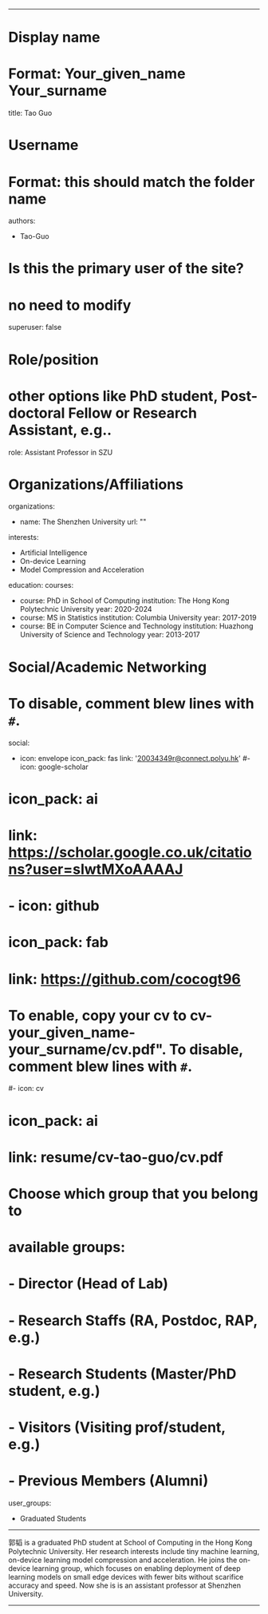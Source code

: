 
---
# Display name
# Format: Your_given_name Your_surname 
title: Tao Guo

# Username
# Format: this should match the folder name
authors:
- Tao-Guo

# Is this the primary user of the site?
# no need to modify 
superuser: false

# Role/position
# other options like PhD student, Post-doctoral Fellow or Research Assistant, e.g..
role: Assistant Professor in SZU

# Organizations/Affiliations
organizations:
- name: The Shenzhen University
  url: ""

interests:
- Artificial Intelligence
- On-device Learning
- Model Compression and Acceleration

education:
  courses:
  - course: PhD in School of Computing
    institution: The Hong Kong Polytechnic University
    year: 2020-2024
  - course: MS in Statistics
    institution: Columbia University
    year: 2017-2019
  - course: BE in Computer Science and Technology
    institution: Huazhong University of Science and Technology
    year: 2013-2017

# Social/Academic Networking
# To disable, comment blew lines with `#`.
social:
- icon: envelope
  icon_pack: fas
  link: '20034349r@connect.polyu.hk'
  #- icon: google-scholar
#  icon_pack: ai
#  link: https://scholar.google.co.uk/citations?user=sIwtMXoAAAAJ
# - icon: github
 # icon_pack: fab
  # link: https://github.com/cocogt96

# To enable, copy your cv to cv-your_given_name-your_surname/cv.pdf". To disable, comment blew lines with `#`.
#- icon: cv
#  icon_pack: ai
#  link: resume/cv-tao-guo/cv.pdf

# Choose which group that you belong to
#  available groups:
#  - Director (Head of Lab)
#  - Research Staffs (RA, Postdoc, RAP, e.g.)
#  - Research Students (Master/PhD student, e.g.)
#  - Visitors (Visiting prof/student, e.g.)
#  - Previous Members (Alumni)
user_groups:
- Graduated Students
---

郭韬 is a graduated PhD student at School of Computing in the Hong Kong Polytechnic University. Her research interests include tiny machine learning, on-device learning model compression and acceleration. He joins the on-device learning group, which focuses on enabling deployment of deep learning models on small edge devices with fewer bits without scarifice accuracy and speed. Now she is is an assistant professor at Shenzhen University.

---

